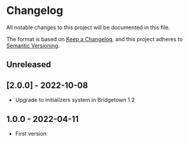 # Changelog

All notable changes to this project will be documented in this file.

The format is based on [Keep a Changelog](https://keepachangelog.com/en/1.0.0/),
and this project adheres to [Semantic Versioning](https://semver.org/spec/v2.0.0.html).

## Unreleased

## [2.0.0] - 2022-10-08

- Upgrade to initializers system in Bridgetown 1.2

## 1.0.0 - 2022-04-11

- First version
